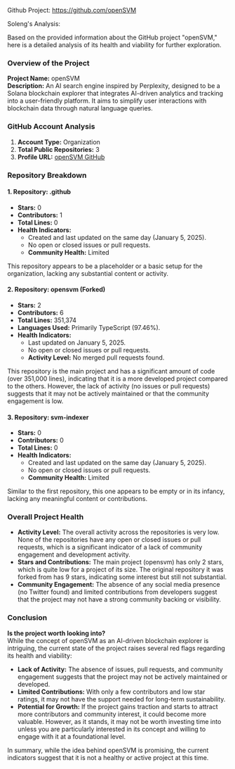Github Project: https://github.com/openSVM

Soleng's Analysis:

Based on the provided information about the GitHub project "openSVM," here is a detailed analysis of its health and viability for further exploration.

### Overview of the Project

**Project Name:** openSVM  
**Description:** An AI search engine inspired by Perplexity, designed to be a Solana blockchain explorer that integrates AI-driven analytics and tracking into a user-friendly platform. It aims to simplify user interactions with blockchain data through natural language queries.

### GitHub Account Analysis

1. **Account Type:** Organization
2. **Total Public Repositories:** 3
3. **Profile URL:** [openSVM GitHub](https://github.com/openSVM)

### Repository Breakdown

#### 1. **Repository: .github**
- **Stars:** 0
- **Contributors:** 1
- **Total Lines:** 0
- **Health Indicators:**
  - Created and last updated on the same day (January 5, 2025).
  - No open or closed issues or pull requests.
  - **Community Health:** Limited

This repository appears to be a placeholder or a basic setup for the organization, lacking any substantial content or activity.

#### 2. **Repository: opensvm (Forked)**
- **Stars:** 2
- **Contributors:** 6
- **Total Lines:** 351,374
- **Languages Used:** Primarily TypeScript (97.46%).
- **Health Indicators:**
  - Last updated on January 5, 2025.
  - No open or closed issues or pull requests.
  - **Activity Level:** No merged pull requests found.

This repository is the main project and has a significant amount of code (over 351,000 lines), indicating that it is a more developed project compared to the others. However, the lack of activity (no issues or pull requests) suggests that it may not be actively maintained or that the community engagement is low.

#### 3. **Repository: svm-indexer**
- **Stars:** 0
- **Contributors:** 0
- **Total Lines:** 0
- **Health Indicators:**
  - Created and last updated on the same day (January 5, 2025).
  - No open or closed issues or pull requests.
  - **Community Health:** Limited

Similar to the first repository, this one appears to be empty or in its infancy, lacking any meaningful content or contributions.

### Overall Project Health

- **Activity Level:** The overall activity across the repositories is very low. None of the repositories have any open or closed issues or pull requests, which is a significant indicator of a lack of community engagement and development activity.
- **Stars and Contributions:** The main project (opensvm) has only 2 stars, which is quite low for a project of its size. The original repository it was forked from has 9 stars, indicating some interest but still not substantial.
- **Community Engagement:** The absence of any social media presence (no Twitter found) and limited contributions from developers suggest that the project may not have a strong community backing or visibility.

### Conclusion

**Is the project worth looking into?**  
While the concept of openSVM as an AI-driven blockchain explorer is intriguing, the current state of the project raises several red flags regarding its health and viability:

- **Lack of Activity:** The absence of issues, pull requests, and community engagement suggests that the project may not be actively maintained or developed.
- **Limited Contributions:** With only a few contributors and low star ratings, it may not have the support needed for long-term sustainability.
- **Potential for Growth:** If the project gains traction and starts to attract more contributors and community interest, it could become more valuable. However, as it stands, it may not be worth investing time into unless you are particularly interested in its concept and willing to engage with it at a foundational level.

In summary, while the idea behind openSVM is promising, the current indicators suggest that it is not a healthy or active project at this time.